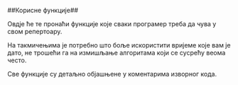 
##Корисне функције##

Овдје ће те пронаћи функције које сваки програмер треба да чува у свом репертоару.

На такмичењима је потребно што боље искористити вријеме које вам је дато, не трошећи га на измишљање алгоритама који се сусрећу веома често.

Све функције су детаљно објашњене у коментарима изворног кода.
